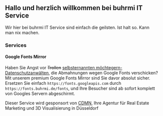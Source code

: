 ## Hallo und herzlich willkommen bei buhrmi IT Service

Wir hier bei buhrmi IT Service sind einfach die geilsten. Ist halt so. Kann man nix machen.

### Services

#### Google Fonts Mirror

Haben Sie Angst vor ~~Trollen~~ [selbsternannten möchtegern-Datenschutzanwälten](https://www.datenschutzanwalt.eu), die Abmahnungen wegen Google Fonts verschicken? Mit unserem premium Google Fonts Mirror sind Sie davor absolut sicher. Ersetzen Sie einfach `https://fonts.googleapis.com` durch `https://fonts.buhrmi.de/fonts`, und Ihre Besucher sind ab sofort komplett von Googles Servern abgeschirmt.

Dieser Service wird gesponsort von [CDMN](https://cdmn.de), Ihre Agentur für Real Estate Marketing und 3D Visualisierung in Düsseldorf
